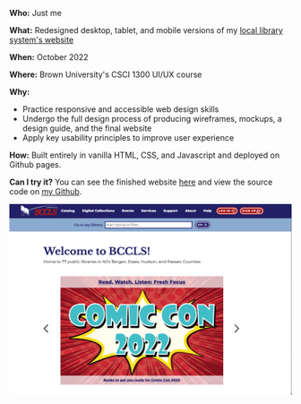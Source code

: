 **Who:** Just me

**What:** Redesigned desktop, tablet, and mobile versions of my [local library system's website]()

**When:** October 2022

**Where:** Brown University's CSCI 1300 UI/UX course

**Why:**

- Practice responsive and accessible web design skills
- Undergo the full design process of producing wireframes, mockups, a design guide, and the final website
- Apply key usability principles to improve user experience

  

**How:**
Built entirely in vanilla HTML, CSS, and Javascript and deployed on Github pages.

**Can I try it?**
You can see the finished website [here]() and view the source code on [my Github]().

![cv chess project thumbnail](/assets/projects/bccls/thumbnail.png)


